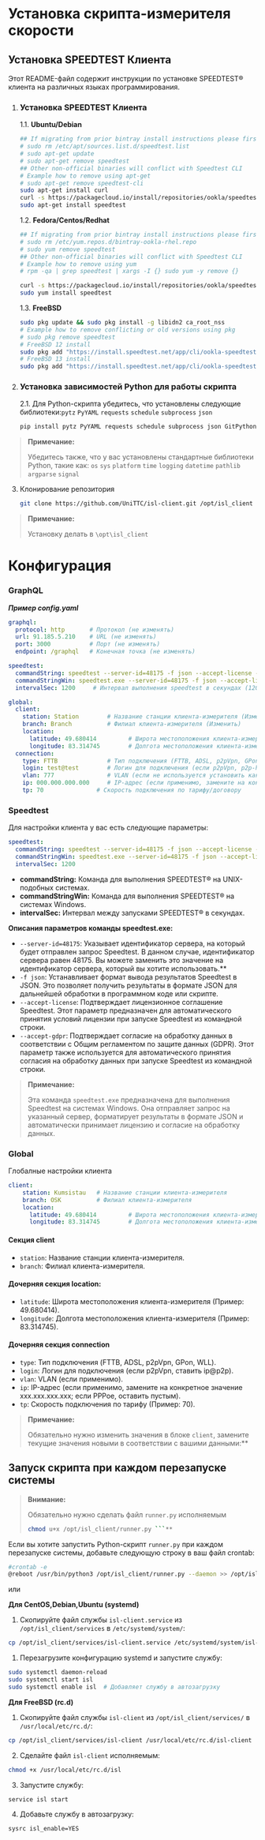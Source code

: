 # Установка скрипта-измерителя скорости

## Установка SPEEDTEST Клиента
Этот README-файл содержит инструкции по установке SPEEDTEST® клиента на различных языках программирования.

1. ### Установка SPEEDTEST Клиента
   1.1. **Ubuntu/Debian**
    ```bash
    ## If migrating from prior bintray install instructions please first...
    # sudo rm /etc/apt/sources.list.d/speedtest.list
    # sudo apt-get update
    # sudo apt-get remove speedtest
    ## Other non-official binaries will conflict with Speedtest CLI
    # Example how to remove using apt-get
    # sudo apt-get remove speedtest-cli
    sudo apt-get install curl
    curl -s https://packagecloud.io/install/repositories/ookla/speedtest-cli/script.deb.sh | sudo bash
    sudo apt-get install speedtest
    ```
   1.2. **Fedora/Centos/Redhat**
    ```bash
    ## If migrating from prior bintray install instructions please first...
    # sudo rm /etc/yum.repos.d/bintray-ookla-rhel.repo
    # sudo yum remove speedtest
    ## Other non-official binaries will conflict with Speedtest CLI
    # Example how to remove using yum
    # rpm -qa | grep speedtest | xargs -I {} sudo yum -y remove {}

    curl -s https://packagecloud.io/install/repositories/ookla/speedtest-cli/script.rpm.sh | sudo bash
    sudo yum install speedtest
    ```
   1.3. **FreeBSD**
    ```bash
    sudo pkg update && sudo pkg install -g libidn2 ca_root_nss
    # Example how to remove conflicting or old versions using pkg
    # sudo pkg remove speedtest
    # FreeBSD 12 install
    sudo pkg add "https://install.speedtest.net/app/cli/ookla-speedtest-1.2.0-freebsd12-x86_64.pkg"
    # FreeBSD 13 install
    sudo pkg add "https://install.speedtest.net/app/cli/ookla-speedtest-1.2.0-freebsd13-x86_64.pkg"
    ```

2. ### Установка зависимостей Python для работы скрипта
    2.1.  Для Python-скрипта убедитесь, что установлены следующие библиотеки:`pytz` `PyYAML` `requests` `schedule` `subprocess` `json` 
    ```bash
    pip install pytz PyYAML requests schedule subprocess json GitPython
    ```

 > **Примечание:** 
 >
 > Убедитесь также, что у вас установлены стандартные библиотеки Python, такие как: `os` `sys` `platform` `time` `logging` `datetime` `pathlib` `argparse` `signal`

3. Клонирование репозитория
   ```bash 
   git clone https://github.com/UniTTC/isl-client.git /opt/isl_client
    ```
> **Примечание:** 
> 
> Установку делать в `\opt\isl_client`

# Конфигурация

### GraphQL

***Пример config.yaml***
```yaml
graphql:
  protocol: http       # Протокол (не изменять)
  url: 91.185.5.210    # URL (не изменять)
  port: 3000           # Порт (не изменять)
  endpoint: /graphql   # Конечная точка (не изменять)

speedtest:
  commandString: speedtest --server-id=48175 -f json --accept-license --accept-gdpr -p   # Команда для выполнения speedtest с указанным сервером (ID 48175) и форматом json (не изменять, 48175 - ID сервера TTC speedtest001.ttc.kz)
  commandStringWin: speedtest.exe --server-id=48175 -f json --accept-license --accept-gdpr -p  # Команда для выполнения speedtest на Windows с указанным сервером (ID 48175) и форматом json (не изменять, 48175 - ID сервера TTC speedtest001.ttc.kz)
  intervalSec: 1200     # Интервал выполнения speedtest в секундах (1200 секунд = 20 минут)

global:
  client:
    station: Station        # Название станции клиента-измерителя (Изменить)
    branch: Branch          # Филиал клиента-измерителя (Изменить)
    location:
      latitude: 49.680414         # Широта местоположения клиента-измерителя (Изменить)
      longitude: 83.314745        # Долгота местоположения клиента-измерителя (Изменить)
  connection:
    type: FTTB              # Тип подключения (FTTB, ADSL, p2pVpn, GPon, WLL) (Изменить)
    login: test@test        # Логин для подключения (если p2pVpn, p2p-host@p2p) (Изменить p2p-host на IP VPn или P2P)
    vlan: 777               # VLAN (если не используется установить как 1)
    ip: 000.000.000.000     # IP-адрес (если применимо, замените на конкретное значение xxx.xxx.xxx.xxx; если PPPoe и нет статики оставить ноли иначе указать статику)
    tp: 70               # Скорость подключения по тарифу/договору
```

### Speedtest
Для настройки клиента у вас есть следующие параметры:

```yaml
speedtest:
  commandString: speedtest --server-id=48175 -f json --accept-license --accept-gdpr -p 
  commandStringWin: speedtest.exe --server-id=48175 -f json --accept-license --accept-gdpr -p 
  intervalSec: 1200 
```

- **commandString:** Команда для выполнения SPEEDTEST® на UNIX-подобных системах.
- **commandStringWin:** Команда для выполнения SPEEDTEST® на системах Windows.
- **intervalSec:** Интервал между запусками SPEEDTEST® в секундах.
  
**Описания параметров команды speedtest.exe:**
- `--server-id=48175`: Указывает идентификатор сервера, на который будет отправлен запрос Speedtest. В данном случае, идентификатор сервера равен 48175. Вы можете заменить это значение на идентификатор сервера, который вы хотите использовать.**
- `-f json`: Устанавливает формат вывода результатов Speedtest в JSON. Это позволяет получить результаты в формате JSON для дальнейшей обработки в программном коде или скрипте.
- `--accept-license`: Подтверждает лицензионное соглашение Speedtest. Этот параметр предназначен для автоматического принятия условий лицензии при запуске Speedtest из командной строки.
-  `--accept-gdpr`: Подтверждает согласие на обработку данных в соответствии с Общим регламентом по защите данных (GDPR). Этот параметр также используется для автоматического принятия согласия на обработку данных при запуске Speedtest из командной строки. 

> **Примечание:** 
> 
> Эта команда `speedtest.exe` предназначена для выполнения Speedtest на системах Windows. Она отправляет запрос на указанный сервер, форматирует результаты в формате JSON и автоматически принимает лицензию и согласие на обработку данных.


### Global
Глобалные настройки клиента
```yaml
client:
    station: Kumsistau   # Название станции клиента-измерителя
    branch: OSK          # Филиал клиента-измерителя
    location:
      latitude: 49.680414         # Широта местоположения клиента-измерителя 49.680414, 83.314745
      longitude: 83.314745        # Долгота местоположения клиента-измерителя
```
#### Секция client
- `station`: Название станции клиента-измерителя.
- `branch`: Филиал клиента-измерителя.
#### Дочерняя секция location:
- `latitude`: Широта местоположения клиента-измерителя (Пример: 49.680414).
- `longitude`: Долгота местоположения клиента-измерителя (Пример: 83.314745).
#### Дочерняя секция connection
- `type`: Тип подключения (FTTB, ADSL, p2pVpn, GPon, WLL).
- `login`: Логин для подключения (если p2pVpn, ставить ip@p2p).
- `vlan`: VLAN (если применимо).
- `ip`: IP-адрес (если применимо, замените на конкретное значение xxx.xxx.xxx.xxx; если PPPoe, оставить пустым).
- `tp`: Скорость подключения по тарифу (Пример: 70).

> **Примечание:**  
> 
> Обязательно нужно изменить значения в блоке `client`, замените текущие значения новыми в соответствии с вашими данными:**


## Запуск скрипта при каждом перезапуске системы
> **Внимание:**  
> 
> Обязательно нужно сделать файл `runner.py`  исполняемым 
> ```bash 
> chmod u+x /opt/isl_client/runner.py ```**


Если вы хотите запустить Python-скрипт `runner.py` при каждом перезапуске системы, добавьте следующую строку в ваш файл crontab:

```bash
#crontab -e 
@reboot /usr/bin/python3 /opt/isl_client/runner.py --daemon >> /opt/isl_client/logs/worker.log 2>&1
```
или

**Для CentOS,Debian,Ubuntu (systemd)**
1. Скопируйте файл службы `isl-client.service`  из `/opt/isl_client/services` в `/etc/systemd/system/`:
```bash
cp /opt/isl_client/services/isl-client.service /etc/systemd/system/isl-client.service
```
1. Перезагрузите конфигурацию systemd и запустите службу:

```bash
sudo systemctl daemon-reload
sudo systemctl start isl
sudo systemctl enable isl  # Добавляет службу в автозагрузку
```

**Для FreeBSD (rc.d)**
1. Скопируйте файл службы `isl-client` из `/opt/isl_client/services/` в `/usr/local/etc/rc.d/`:
```bash
cp /opt/isl_client/services/isl-client /usr/local/etc/rc.d/isl-client
```
2. Сделайте файл `isl-client` исполняемым:

```bash
chmod +x /usr/local/etc/rc.d/isl
```
3. Запустите службу:
```bash
service isl start
```
4. Добавьте службу в автозагрузку:
```bash
sysrc isl_enable=YES
```


